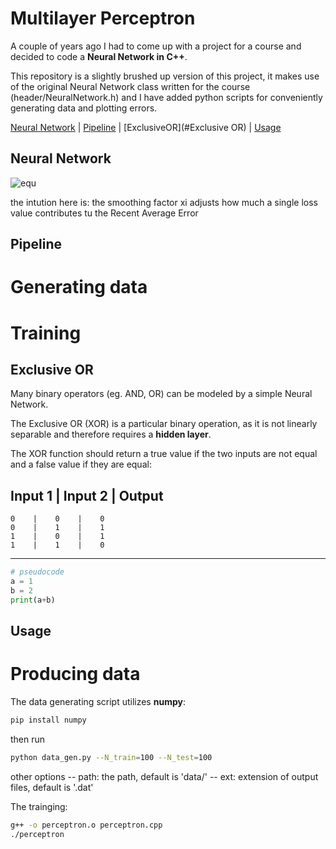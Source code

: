 
# Multilayer Perceptron

A couple of years ago I had to come up with a project for a course and decided to code a **Neural Network in C++**.

This repository is a slightly brushed up version of this project, it makes use of the original Neural Network class written for the course (header/NeuralNetwork.h) and I have added python scripts for conveniently generating data and plotting errors.

[Neural Network](#NeuralNetwork) | [Pipeline](#Pipeline) | [ExclusiveOR](#Exclusive OR) | [Usage](#Usage)

## Neural Network



![equ](https://latex.codecogs.com/gif.latex?log(y)=\beta_0&space;&plus;&space;\beta_1&space;x&space;&plus;&space;u)

<!-- https://latex.codecogs.com/gif.latex?%5Cmathrm%7BRAE%7D%20%5Clongrightarrow%20%5Cfrac%7B%5Cxi%5Ccdot%20%5Cmathrm%7BRAE%7D%20&plus;%20%5Cmathrm%7Bloss%7D%7D%7B1&plus;%5Cxi%7D%20%5Capprox%20%5Cmathrm%7BRAE%7D%20&plus;%20%5Cmathrm%7Bloss%7D/%5Cxi -->

<!-- \mathrm{RAE} \longrightarrow \frac{\xi\cdot \mathrm{RAE} + \mathrm{loss}}{1+\xi} \approx \mathrm{RAE} + \mathrm{loss}/\xi -->

the intution here is: the smoothing factor xi adjusts how much a single loss value contributes tu the Recent Average Error


<!-- https://latex.codecogs.com/gif.latex?%5Cmathrm%7BRAE%7D%20%5Clongrightarrow%20%5Cfrac%7B%5Cxi%5Ccdot%20%5Cmathrm%7BRAE%7D%20&plus;%20%5Cmathrm%7Bloss%7D%7D%7B1&plus;%5Cxi%7D -->

<!-- https://latex.codecogs.com/gif.latex?%5Cmathrm%7BRAE%7D%20%5Clongrightarrow%20%5Cmathrm%7BRAE%7D%20&plus;%20%5Cmathrm%7Bloss%7D/%5Cxi%5Cquad%20%28%5Cmathrm%7Bapproximately%7D%29 -->


## Pipeline

# Generating data
# Training


## Exclusive OR

Many binary operators (eg. AND, OR) can be modeled by a simple Neural Network. 

The Exclusive OR (XOR) is a particular binary operation, as it is not linearly separable and therefore requires a **hidden layer**.

The XOR function should return a true value if the two inputs are not equal and a false value if they are equal:

 Input 1 | Input 2 | Output
 ---------------------------
    0    |    0    |    0
    0    |    1    |    1
    1    |    0    |    1
    1    |    1    |    0
---------------------------


```python
# pseudocode
a = 1
b = 2
print(a+b)
```


## Usage

# Producing data
The data generating script utilizes **numpy**:

```bash
pip install numpy
```
then run
```bash
python data_gen.py --N_train=100 --N_test=100
```
other options
-- path: the path, default is 'data/'
-- ext: extension of output files, default is '.dat'

The trainging:
```bash
g++ -o perceptron.o perceptron.cpp
./perceptron
```

